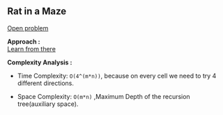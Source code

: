 ## Rat in a Maze

[Open problem](https://www.geeksforgeeks.org/rat-in-a-maze-backtracking-2/)

**Approach :**<br>
[Learn from there](https://takeuforward.org/data-structure/rat-in-a-maze/)

**Complexity Analysis :**<br>

- Time Complexity: `O(4^(m*n))`, because on every cell we need to try 4 different directions.

- Space Complexity: `O(m*n)` ,Maximum Depth of the recursion tree(auxiliary space).
